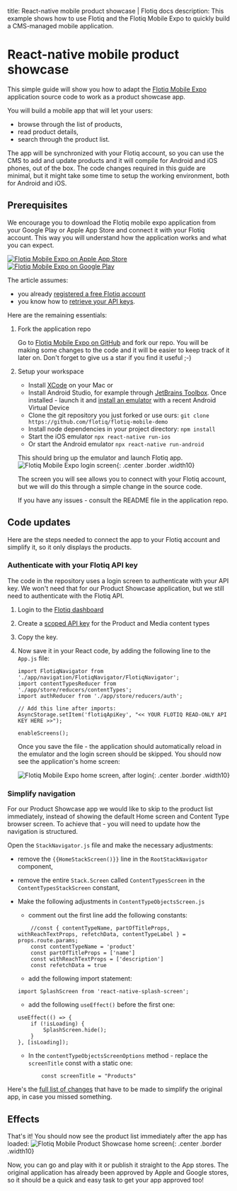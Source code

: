 title: React-native mobile product showcase | Flotiq docs
description: This example shows how to use Flotiq and the Flotiq Mobile Expo to quickly build a CMS-managed mobile application.

# React-native mobile product showcase


This simple guide will show you how to adapt the [Flotiq Mobile Expo](https://github.com/flotiq/flotiq-mobile-demo) application source code to work as a product showcase app. 

You will build a mobile app that will let your users:

- browse through the list of products, 
- read product details,
- search through the product list.

The app will be synchronized with your Flotiq account, so you can use the CMS to add and update products and it will compile for Android and iOS phones, out of the box. The code changes required in this guide are minimal, but it might take some time to setup the working environment, both for Android and iOS.

## Prerequisites

We encourage you to download the Flotiq mobile expo application from your Google Play or Apple App Store and connect it with your Flotiq account. This way you will understand how the application works and what you can expect.

[![Flotiq Mobile Expo on Apple App Store](https://user-images.githubusercontent.com/551004/29770691-a2082ff4-8bc6-11e7-89a6-964cd405ea8e.png)](https://apps.apple.com/app/flotiq-mobile-expo/id1505331246) [![Flotiq Mobile Expo on Google Play](https://user-images.githubusercontent.com/551004/29770692-a20975c6-8bc6-11e7-8ab0-1cde275496e0.png)](https://play.google.com/store/apps/details?id=com.flotiqmobiledemo)

The article assumes:

- you already [registered a free Flotiq account](https://editor.flotiq.com/register.html) 
- you know how to [retrieve your API keys](https://flotiq.com/docs/API/).

Here are the remaining essentials:

1. Fork the application repo

    Go to [Flotiq Mobile Expo on GitHub](https://github.com/flotiq/flotiq-mobile-demo) and fork our repo. You will be making some changes to the code and it will be easier to keep track of it later on. Don't forget to give us a star if you find it useful ;-)

2. Setup your workspace

    - Install [XCode](https://apps.apple.com/us/app/xcode/id497799835?mt=12) on your Mac or 
    - Install Android Studio, for example through [JetBrains Toolbox](https://www.jetbrains.com/toolbox-app/). Once installed - launch it and [install an emulator](https://developer.android.com/studio/run/emulator#install) with a recent Android Virtual Device
    - Clone the git repository you just forked or use ours: 
    `git clone https://github.com/flotiq/flotiq-mobile-demo`
    - Install node dependencies in your project directory:
    `npm install`
    - Start the iOS emulator
    `npx react-native run-ios`
    - Or start the Android emulator
    `npx react-native run-android`
    
    This should bring up the emulator and launch Flotiq app.
    ![Flotiq Mobile Expo login screen](images/mobile-expo-product-showcase-1.png){: .center .border .width10}

    The screen you will see allows you to connect with your Flotiq account, but we will do this through a simple change in the source code.

    If you have any issues - consult the README file in the application repo.

## Code updates

Here are the steps needed to connect the app to your Flotiq account and simplify it, so it only displays the products.

### Authenticate with your Flotiq API key
The code in the repository uses a login screen to authenticate with your API key. We won't need that for our Product Showcase application, but we still need to authenticate with the Flotiq API.
    
1. Login to the [Flotiq dashboard](https://editor.flotiq.com)
2. Create a [scoped API key](https://flotiq.com/docs/API/#user-defined-api-keys) for the Product and Media content types
3. Copy the key. 
4. Now save it in your React code, by adding the following line to the `App.js` file:
    ```
    import FlotiqNavigator from './app/navigation/FlotiqNavigator/FlotiqNavigator';
    import contentTypesReducer from './app/store/reducers/contentTypes';
    import authReducer from './app/store/reducers/auth';

    // Add this line after imports:
    AsyncStorage.setItem('flotiqApiKey', "<< YOUR FLOTIQ READ-ONLY API KEY HERE >>");

    enableScreens();
    ```

    Once you save the file - the application should automatically reload in the emulator and the login screen should be skipped. You should now see the application's home screen:

    ![Flotiq Mobile Expo home screen, after login](images/mobile-expo-product-showcase-2.png){: .center .border .width10}

### Simplify navigation

For our Product Showcase app we would like to skip to the product list immediately, instead of showing the default Home screen and Content Type browser screen. To achieve that - you will need to update how the navigation is structured. 

Open the `StackNavigator.js` file and make the necessary adjustments:
   - remove the `{{HomeStackScreen()}}` line in the `RootStackNavigator` component,
   - remove the entire `Stack.Screen` called `ContentTypesScreen` in the `ContentTypesStackScreen` constant,
   - Make the following adjustments in `ContentTypeObjectsScreen.js`
        - comment out the first line add the following constants:
        ```
            //const { contentTypeName, partOfTitleProps, withReachTextProps, refetchData, contentTypeLabel } = props.route.params;
            const contentTypeName = 'product'
            const partOfTitleProps = ['name']
            const withReachTextProps = ['description']
            const refetchData = true

        ```
        - add the following import statement:
        ```
        import SplashScreen from 'react-native-splash-screen';
        ```
        - add the following `useEffect()` before the first one:

        ```
        useEffect(() => {
            if (!isLoading) {
                SplashScreen.hide();
            }
        }, [isLoading]);
        ```
        - In the `contentTypeObjectsScreenOptions` method - replace the `screenTitle` const with a static one:
            ```
                const screenTitle = "Products"
            ```
            
Here's the [full list of changes](https://github.com/andrzejwp/flotiq-mobile-demo/pull/1/files) that have to be made to simplify the original app, in case you missed something.

## Effects

That's it! You should now see the product list immediately after the app has loaded:
    ![Flotiq Mobile Product Showcase home screen](images/mobile-expo-product-showcase-3.png){: .center .border .width10}


Now, you can go and play with it or publish it straight to the App stores. The original application has already been approved by Apple and Google stores, so it should be a quick and easy task to get your app approved too!